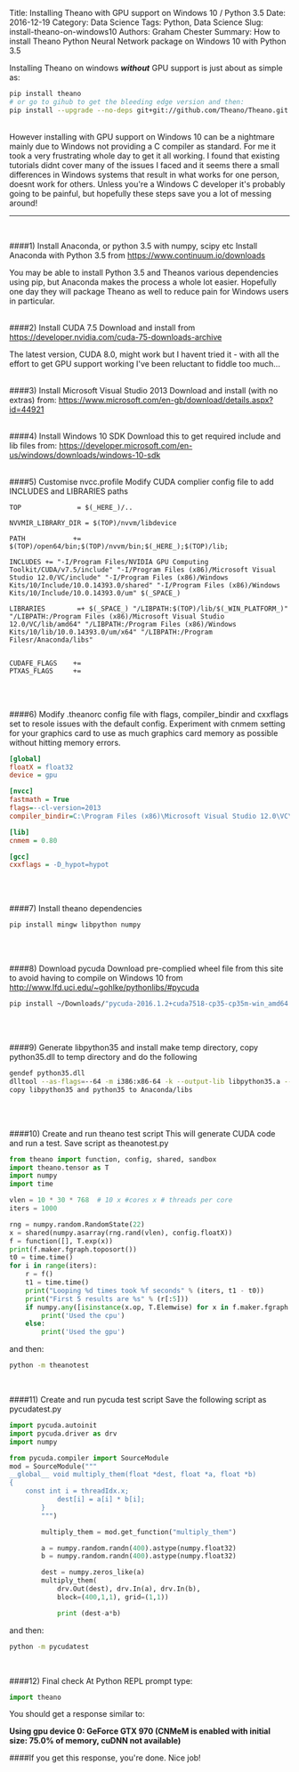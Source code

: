 Title: Installing Theano with GPU support on Windows 10 / Python 3.5
Date: 2016-12-19
Category: Data Science
Tags: Python, Data Science
Slug: install-theano-on-windows10
Authors: Graham Chester
Summary: How to install Theano Python Neural Network package on Windows 10 with Python 3.5

Installing Theano on windows ***without*** GPU support is just about as simple as:
```bash
pip install theano 
# or go to gihub to get the bleeding edge version and then:
pip install --upgrade --no-deps git+git://github.com/Theano/Theano.git
```
<br>
However installing with GPU support on Windows 10 can be a nightmare mainly due to Windows not providing a C compiler as standard. For me it took a very frustrating whole day to get it all working. I found that existing tutorials didnt cover many of the issues I faced and it seems there a small differences in Windows systems that result in what works for one person, doesnt work for others. Unless you're a Windows C developer it's probably going to be painful, but hopefully these steps save you a lot of messing around!
<hr><br>

####1) Install Anaconda, or python 3.5 with numpy, scipy etc
Install Anaconda with Python 3.5 from https://www.continuum.io/downloads

You may be able to install Python 3.5 and Theanos various dependencies using pip, but Anaconda makes the process a whole lot easier. Hopefully one day they will package Theano as well to reduce pain for Windows users in particular.
<br><br>

####2) Install CUDA 7.5 
Download and install from https://developer.nvidia.com/cuda-75-downloads-archive

The latest version, CUDA 8.0, might work but I havent tried it - with all the effort to get GPU support working I've been reluctant to fiddle too much...
<br><br>

####3) Install Microsoft Visual Studio 2013 
Download and install (with no extras) from:
https://www.microsoft.com/en-gb/download/details.aspx?id=44921
<br><br>

####4) Install Windows 10 SDK
Download this to get required include and lib files from:
https://developer.microsoft.com/en-us/windows/downloads/windows-10-sdk
<br><br>

####5) Customise nvcc.profile
Modify CUDA complier config file to add INCLUDES and LIBRARIES paths
```
TOP              = $(_HERE_)/..

NVVMIR_LIBRARY_DIR = $(TOP)/nvvm/libdevice

PATH            += $(TOP)/open64/bin;$(TOP)/nvvm/bin;$(_HERE_);$(TOP)/lib;

INCLUDES += "-I/Program Files/NVIDIA GPU Computing Toolkit/CUDA/v7.5/include" "-I/Program Files (x86)/Microsoft Visual Studio 12.0/VC/include" "-I/Program Files (x86)/Windows Kits/10/Include/10.0.14393.0/shared" "-I/Program Files (x86)/Windows Kits/10/Include/10.0.14393.0/um" $(_SPACE_)

LIBRARIES        =+ $(_SPACE_) "/LIBPATH:$(TOP)/lib/$(_WIN_PLATFORM_)" "/LIBPATH:/Program Files (x86)/Microsoft Visual Studio 12.0/VC/lib/amd64" "/LIBPATH:/Program Files (x86)/Windows Kits/10/lib/10.0.14393.0/um/x64" "/LIBPATH:/Program Filesr/Anaconda/libs"


CUDAFE_FLAGS    +=
PTXAS_FLAGS     +=
```
<br><br>

####6) Modify .theanorc config file
with flags, compiler_bindir and cxxflags set to resole issues with the default config. Experiment with cnmem setting for your graphics card to use as much graphics card memory as possible without hitting memory errors.
```ini
[global]
floatX = float32
device = gpu

[nvcc]
fastmath = True
flags=--cl-version=2013
compiler_bindir=C:\Program Files (x86)\Microsoft Visual Studio 12.0\VC\bin\amd64

[lib]
cnmem = 0.80

[gcc]
cxxflags = -D_hypot=hypot
```
<br><br>

####7) Install theano dependencies
```bash
pip install mingw libpython numpy
```
<br><br>

####8) Download pycuda
Download pre-complied wheel file from this site to avoid having to compile on Windows 10
from http://www.lfd.uci.edu/~gohlke/pythonlibs/#pycuda
```bash
pip install ~/Downloads/"pycuda-2016.1.2+cuda7518-cp35-cp35m-win_amd64.whl"
```
<br><br>

####9) Generate libpython35 and install
make temp directory, copy python35.dll to temp directory and do the following
```bash
gendef python35.dll
dlltool --as-flags=--64 -m i386:x86-64 -k --output-lib libpython35.a --input-def python35.def
copy libpython35 and python35 to Anaconda/libs
```
<br><br>

####10) Create and run theano test script
This will generate CUDA code and run a test. Save script as theanotest.py 
```python
from theano import function, config, shared, sandbox
import theano.tensor as T
import numpy
import time

vlen = 10 * 30 * 768  # 10 x #cores x # threads per core
iters = 1000

rng = numpy.random.RandomState(22)
x = shared(numpy.asarray(rng.rand(vlen), config.floatX))
f = function([], T.exp(x))
print(f.maker.fgraph.toposort())
t0 = time.time()
for i in range(iters):
    r = f()
    t1 = time.time()
    print("Looping %d times took %f seconds" % (iters, t1 - t0))
    print("First 5 results are %s" % (r[:5]))
    if numpy.any([isinstance(x.op, T.Elemwise) for x in f.maker.fgraph.toposort()]):
        print('Used the cpu')
	else:
	    print('Used the gpu')
```
and then: 
```bash
python -m theanotest 
```
<br>

####11) Create and run pycuda test script
Save the following script as pycudatest.py
```python
import pycuda.autoinit
import pycuda.driver as drv
import numpy

from pycuda.compiler import SourceModule
mod = SourceModule("""
__global__ void multiply_them(float *dest, float *a, float *b)
{
    const int i = threadIdx.x;
            dest[i] = a[i] * b[i];
	    }
	    """)

	    multiply_them = mod.get_function("multiply_them")

	    a = numpy.random.randn(400).astype(numpy.float32)
	    b = numpy.random.randn(400).astype(numpy.float32)

	    dest = numpy.zeros_like(a)
	    multiply_them(
	        drv.Out(dest), drv.In(a), drv.In(b),
		    block=(400,1,1), grid=(1,1))

		    print (dest-a*b)
```
and then:
```bash
python -m pycudatest
```
<br>

####12) Final check
At Python REPL prompt type:
```python
import theano
```
You should get a response similar to:

**Using gpu device 0: GeForce GTX 970 (CNMeM is enabled with initial size: 75.0% of memory, cuDNN not available)**

####If you get this response, you're done. Nice job!


